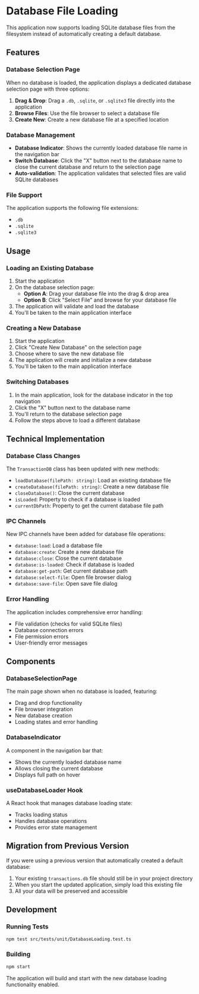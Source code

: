 # Database File Loading

This application now supports loading SQLite database files from the filesystem instead of automatically creating a default database.

## Features

### Database Selection Page
When no database is loaded, the application displays a dedicated database selection page with three options:

1. **Drag & Drop**: Drag a `.db`, `.sqlite`, or `.sqlite3` file directly into the application
2. **Browse Files**: Use the file browser to select a database file
3. **Create New**: Create a new database file at a specified location

### Database Management
- **Database Indicator**: Shows the currently loaded database file name in the navigation bar
- **Switch Database**: Click the "X" button next to the database name to close the current database and return to the selection page
- **Auto-validation**: The application validates that selected files are valid SQLite databases

### File Support
The application supports the following file extensions:
- `.db`
- `.sqlite`
- `.sqlite3`

## Usage

### Loading an Existing Database
1. Start the application
2. On the database selection page:
   - **Option A**: Drag your database file into the drag & drop area
   - **Option B**: Click "Select File" and browse for your database file
3. The application will validate and load the database
4. You'll be taken to the main application interface

### Creating a New Database
1. Start the application
2. Click "Create New Database" on the selection page
3. Choose where to save the new database file
4. The application will create and initialize a new database
5. You'll be taken to the main application interface

### Switching Databases
1. In the main application, look for the database indicator in the top navigation
2. Click the "X" button next to the database name
3. You'll return to the database selection page
4. Follow the steps above to load a different database

## Technical Implementation

### Database Class Changes
The `TransactionDB` class has been updated with new methods:
- `loadDatabase(filePath: string)`: Load an existing database file
- `createDatabase(filePath: string)`: Create a new database file
- `closeDatabase()`: Close the current database
- `isLoaded`: Property to check if a database is loaded
- `currentDbPath`: Property to get the current database file path

### IPC Channels
New IPC channels have been added for database file operations:
- `database:load`: Load a database file
- `database:create`: Create a new database file
- `database:close`: Close the current database
- `database:is-loaded`: Check if database is loaded
- `database:get-path`: Get current database path
- `database:select-file`: Open file browser dialog
- `database:save-file`: Open save file dialog

### Error Handling
The application includes comprehensive error handling:
- File validation (checks for valid SQLite files)
- Database connection errors
- File permission errors
- User-friendly error messages

## Components

### DatabaseSelectionPage
The main page shown when no database is loaded, featuring:
- Drag and drop functionality
- File browser integration
- New database creation
- Loading states and error handling

### DatabaseIndicator
A component in the navigation bar that:
- Shows the currently loaded database name
- Allows closing the current database
- Displays full path on hover

### useDatabaseLoader Hook
A React hook that manages database loading state:
- Tracks loading status
- Handles database operations
- Provides error state management

## Migration from Previous Version

If you were using a previous version that automatically created a default database:
1. Your existing `transactions.db` file should still be in your project directory
2. When you start the updated application, simply load this existing file
3. All your data will be preserved and accessible

## Development

### Running Tests
```bash
npm test src/tests/unit/DatabaseLoading.test.ts
```

### Building
```bash
npm start
```

The application will build and start with the new database loading functionality enabled.
